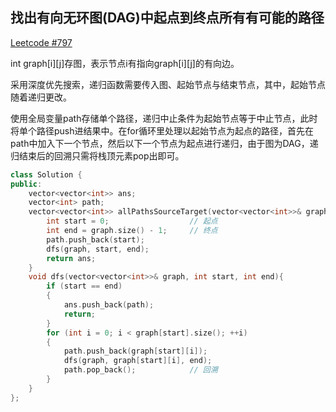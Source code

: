 找出有向无环图(DAG)中起点到终点所有有可能的路径
---
[Leetcode #797](https://leetcode.cn/problems/all-paths-from-source-to-target/)

int graph[i][j]存图，表示节点i有指向graph[i][j]的有向边。

采用深度优先搜索，递归函数需要传入图、起始节点与结束节点，其中，起始节点随着递归更改。

使用全局变量path存储单个路径，递归中止条件为起始节点等于中止节点，此时将单个路径push进结果中。在for循环里处理以起始节点为起点的路径，首先在path中加入下一个节点，然后以下一个节点为起点进行递归，由于图为DAG，递归结束后的回溯只需将栈顶元素pop出即可。
```cpp
class Solution {
public:
    vector<vector<int>> ans;
    vector<int> path;
    vector<vector<int>> allPathsSourceTarget(vector<vector<int>>& graph) {
        int start = 0;                  // 起点
        int end = graph.size() - 1;     // 终点
        path.push_back(start);
        dfs(graph, start, end);
        return ans;
    }
    void dfs(vector<vector<int>>& graph, int start, int end){
        if (start == end)
        {
            ans.push_back(path);
            return;
        }
        for (int i = 0; i < graph[start].size(); ++i)
        {
            path.push_back(graph[start][i]);
            dfs(graph, graph[start][i], end);
            path.pop_back();            // 回溯
        }
    }
};
```
